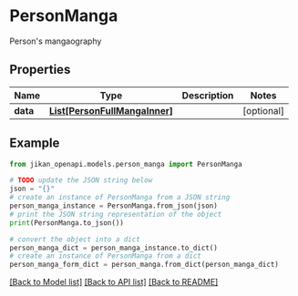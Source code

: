 # PersonManga

Person's mangaography

## Properties

Name | Type | Description | Notes
------------ | ------------- | ------------- | -------------
**data** | [**List[PersonFullMangaInner]**](PersonFullMangaInner.md) |  | [optional] 

## Example

```python
from jikan_openapi.models.person_manga import PersonManga

# TODO update the JSON string below
json = "{}"
# create an instance of PersonManga from a JSON string
person_manga_instance = PersonManga.from_json(json)
# print the JSON string representation of the object
print(PersonManga.to_json())

# convert the object into a dict
person_manga_dict = person_manga_instance.to_dict()
# create an instance of PersonManga from a dict
person_manga_form_dict = person_manga.from_dict(person_manga_dict)
```
[[Back to Model list]](../README.md#documentation-for-models) [[Back to API list]](../README.md#documentation-for-api-endpoints) [[Back to README]](../README.md)


